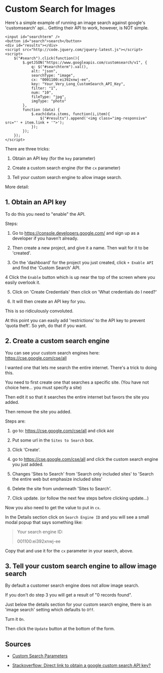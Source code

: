﻿# Custom Search for Images

Here's a simple example of running an image search against google's 'customsearch' api... Getting their API to work, however, is NOT simple.

    <input id="searchterm" />
    <button id="search">search</button>
    <div id="results"></div>
    <script src="http://code.jquery.com/jquery-latest.js"></script>
    <script>
        $("#search").click(function(){
            $.getJSON("https://www.googleapis.com/customsearch/v1", {
                q: $("#searchterm").val(),
                alt: "json",
                searchType: "image",
                cx: "0001100:ei392xnwj-ee",
                key: "Your_Very_Long_CustomSearch_API_Key",
                filter: "1",
                num: "10",
                fileType: "jpg",
                imgType: "photo"
            },
            function (data) {
                $.each(data.items, function(i,item){
                    $("#results").append('<img class="img-responsive" src="' + item.link + '">');
                });
            });
        });
    </script>

There are three tricks:

1. Obtain an API key (for the `key` parameter)

2. Create a custom search engine (for the `cx` parameter)

3. Tell your custom search engine to allow image search.

More detail:

## 1. Obtain an API key

To do this you need to "enable" the API.

Steps:

1. Go to <https://console.developers.google.com/> and sign up as a developer if you haven't already.

2. Then create a new project, and give it a name. Then wait for it to be 'created'.

3. On the 'dashboard' for the project you just created, click `+ Enable API` and find the 'Custom Search' API.

4 Click the `Enable` button which is up near the top of the screen where you easily overlook it.

5. Click on 'Create Credentials' then click on 'What credentials do I need?'

6. It will then create an API key for you.

This is so ridiculously convoluted.

At this point you can easily add 'restrictions' to the API key to prevent 'quota theft'. So yeh, do that if you want.

## 2. Create a custom search engine

You can see your custom search engines here: https://cse.google.com/cse/all

I wanted one that lets me search the entire internet. There's a trick to doing this.

You need to first create one that searches a specific site. (You have not choice here... you must specify a site)

Then edit it so that it searches the entire internet but favors the site you added.

Then remove the site you added.

Steps are:

1.  go to: <https://cse.google.com/cse/all>  and click `Add`

2. Put some url in the `Sites to Search` box.

3. Click 'Create'.

4. go to <https://cse.google.com/cse/all>  and click the custom search engine you just added.

5. Changes 'Sites to Search' from 'Search only included sites' to 'Search the entire web but emphasize included sites'

6. Delete the site from underneath 'Sites to Search'.

7. Click update. (or follow the next few steps before clicking update...)

Now you also need to get the value to put in `cx`.

In the Details section click on `Search Engine ID` and you will see a small modal popup that says something like:

> Your search engine ID:
>
> 001100:ei392xnwj-ee

Copy that and use it for the `cx` parameter in your search, above.

## 3. Tell your custom search engine to allow image search

By default a customer search engine does not allow image search.

If you don't do step 3 you will get a result of "0 records found".

Just below the details section for your custom search engine, there is an 'image search' setting which defaults to `Off`.

Turn it `On`.

Then click the `Update` button at the bottom of the form.

## Sources

 * [Custom Search Parameters](https://developers.google.com/apis-explorer/?hl=en_GB#p/customsearch/v1/search.cse.list)

 * [Stackoverflow: Direct link to obtain a google custom search API key?](http://stackoverflow.com/questions/7489862/direct-link-to-obtain-a-google-custom-search-api-key)